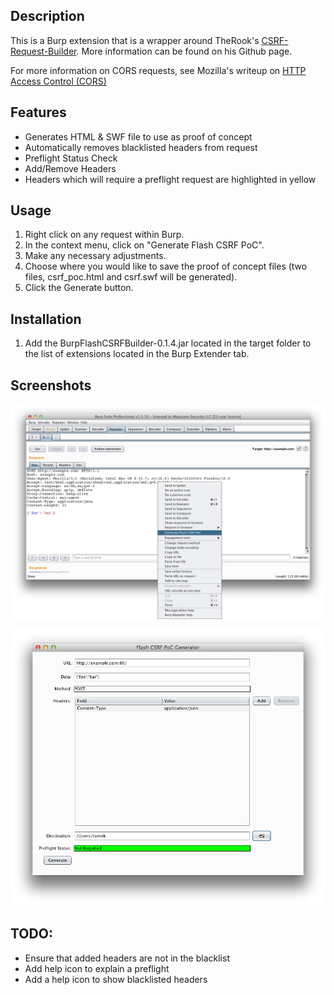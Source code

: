 ## Description

This is a Burp extension that is a wrapper around TheRook's
[CSRF-Request-Builder](https://github.com/TheRook/CSRF-Request-Builder).
More information can be found on his Github page.

For more information on CORS requests, see Mozilla's writeup on [HTTP
Access Control
(CORS)](https://developer.mozilla.org/en-US/docs/HTTP/Access_control_CORS)

## Features
- Generates HTML & SWF file to use as proof of concept
- Automatically removes blacklisted headers from request
- Preflight Status Check 
- Add/Remove Headers
- Headers which will require a preflight request are highlighted in
yellow

## Usage

1. Right click on any request within Burp.
2. In the context menu, click on "Generate Flash CSRF PoC".
3. Make any necessary adjustments.
4. Choose where you would like to save the proof of concept files (two
   files, csrf_poc.html and csrf.swf will be generated).
5. Click the Generate button.

## Installation

1. Add the BurpFlashCSRFBuilder-0.1.4.jar located in the target folder
   to the list of extensions located in the Burp Extender tab.

## Screenshots

![Menu](http://github.com/tomekr/BurpFlashCSRFBuilder/raw/master/screenshots/menu.png)

![UI](http://github.com/tomekr/BurpFlashCSRFBuilder/raw/master/screenshots/ui.png)

## TODO:

- Ensure that added headers are not in the blacklist
- Add help icon to explain a preflight
- Add a help icon to show blacklisted headers
 
